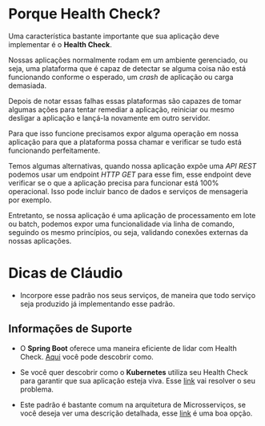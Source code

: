 # Porque Health Check?

Uma característica bastante importante que sua aplicação deve implementar é o **Health Check**.
 
Nossas aplicações normalmente rodam em um ambiente gerenciado, ou seja, uma plataforma que é capaz de detectar se alguma 
coisa não está funcionando conforme o esperado, um _crash_ de aplicação ou carga demasiada.

Depois de notar essas falhas essas plataformas são capazes de tomar algumas ações para tentar remediar a aplicação, 
reiniciar ou mesmo desligar a aplicação e lançá-la novamente em outro servidor.

Para que isso funcione precisamos expor alguma operação em nossa aplicação para que a plataforma possa chamar e verificar 
se tudo está funcionando perfeitamente.

Temos algumas alternativas, quando nossa aplicação expõe uma _API REST_ podemos usar um
endpoint _HTTP GET_ para esse fim, esse endpoint deve verificar se o que a aplicação
precisa para funcionar está 100% operacional. Isso pode incluir banco de dados e serviços de
mensageria por exemplo.

Entretanto, se nossa aplicação é uma aplicação de processamento em lote ou batch, podemos expor uma
funcionalidade via linha de comando, seguindo os mesmo princípios, ou seja, validando
conexões externas da nossas aplicações.

# Dicas de Cláudio

- Incorpore esse padrão nos seus serviços, de maneira que todo serviço seja produzido já implementando esse padrão.

## Informações de Suporte

- O **Spring Boot** oferece uma maneira eficiente de lidar com Health Check. [Aqui](https://docs.spring.io/spring-boot/docs/current/reference/html/production-ready-features.html) você pode descobrir como.

- Se você quer descobrir como o **Kubernetes** utiliza seu Health Check para garantir que sua aplicação
esteja viva. Esse [link](https://kubernetes.io/docs/tasks/configure-pod-container/configure-liveness-readiness-startup-probes/) vai resolver o seu problema.

- Este padrão é bastante comum na arquitetura de Microsserviços, se você deseja ver uma descrição
detalhada, esse [link](https://microservices.io/patterns/observability/health-check-api.html) é uma boa opção.


